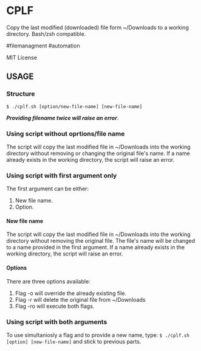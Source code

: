 # CPLF
Copy the last modified (downloaded) file form ~/Downloads to a working directory. Bash/zsh compatible.

#filemanagment #automation

MIT License

## USAGE
### Structure
`$ ./cplf.sh [option/new-file-name] [new-file-name]`

***Providing filename twice will raise an error***.

### Using script without oprtions/file name
The script will copy the last modified file in ~/Downloads into the working directory without removing or changing the original file's name. 
If a name already exists in the working directory, the script will raise an error.

### Using script with first argument only
The first argument can be either:
1. New file name.
2. Option.

#### New file name
The script will copy the last modified file in ~/Downloads into the working directory without removing the original file. 
The file's name will be changed to a name provided in the first argument.
If a name already exists in the working directory, the script will raise an error.

#### Options
There are three options available:
1. Flag -o will override the already existing file. 
2. Flag -r will delete the original file from ~/Downloads
3. Flag -ro will execute both flags.

### Using script with both arguments
To use simultaniosly a flag and to provide a new name, type:
`$ ./cplf.sh [option] [new-file-name]`
and stick to previous parts. 
